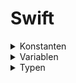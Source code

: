 # Swift

<!--- *** CONSTANTS *** --->
<details>
<summary>Konstanten</summary>   
Konstanten [Constants] sind Objekte zur Speicherung von Werten und/oder Funktionen, die nicht geändert werden können.

```swift
// Allgemein
let konstante: Typ = wert    // Die Konstante 'konstante' vom Typ 'Typ' soll den Wert 'wert' haben.

// Beispiel 1
let c1: String = "volker"  
let c2 = "volker"            // Compiler bestimmt den Typ [type inference]

// Beispiel 2 - Die Konstante 'function' speichert eine Funktion 'gruesse', die als Funktion übergeben wird.
func gruesse () -> String {
    return "hallo"
}
let function: () -> String = gruesse                             // print(function()) --> hallo

// Beispiel 3 - Die Konstante 'closure' speichert eine Funktion, die als Closure übergeben wird.
let closure: () -> String = { () -> String in return "hallo" }   // print(closure()) --> hallo
```
</details>

<!--- *** VARIABLES *** --->
<details>
<summary>Variablen</summary> 
Variablen [Variables] sind Objekte zur Speicherung von Werten und/oder Funktionen, die geändert werden können.
    
```swift
var v1: String = "volker"
var v2 = "volker"
var v3: String { "volker" }  // Berechnete Variable [calculated property] 
```
</details>

<!--- *** TYPES *** ---> 
<details>
<summary>Typen</summary> 
    
[Typen](https://docs.swift.org/swift-book/documentation/the-swift-programming-language/types) sind Vorgaben für den Aufbau von Objekten.  

<!--- *** BUILT-IN TYPES *** --->
<details>
<summary>Basis Typen</summary> 
Basis Typen [Built-in Types]

```swift
let c: Character = "a"
let s: String = "volker"
let b: Bool = true
let i: Int = -1            // positive und negative Ganzzahen
let i8: Int8 = -1          // Ganzzahlen von -128 bis 127 - (Int8, Int16, Int32, Int64, Int)
let u: UInt = 1            // nur positive Ganzzahen
let f: Float = 1.1
let d: Double = 1.1
```
</details>
    
<!--- *** COLLECTIONS *** --->
<details>
<summary>Collections</summary> 
    [Collections](https://docs.swift.org/swift-book/documentation/the-swift-programming-language/collectiontypes) sind Sammlungen     von Daten in Listen.
    
<!--- *** ARRAYS *** ---> 
<details>
<summary>Arrays</summary> 
    Ein Array ist eine geordnete Liste von Elementen [items].
    
    ```swift
    let a1: Array<String> = ["volker", "nils"]   // struct Array<Element>
    let a2: [String] = ["volker", "nils"]
    let a3: Array = ["volker", "nils"]
    let a4 = ["volker", "nils"]
    ```
</details>

<!--- *** SETS *** --->
<details>
<summary>Sets</summary> 
    Ein Set ist eine ungeordnete Liste von unterschiedlichen Elementen [items].
    
    ```swift
    let s1: Set<String> = ["volker", "nils"]     // struct Set<Element : Hashable>
    let s2: Set = ["volker", "nils"]
    ```
</details>

<!--- *** DICTIONARIESS *** --->
<details>
<summary>Dictionaries</summary>
    Ein Dictionary ist eine Liste von ungeordneten Schlüssel/Wert [key/value] Paaren. 
    
    ```swift
    let d1: Dictionary<Int, String> = [1: "volker", 2: "nils"]   // struct Dictionary<Key : Hashable, Value>
    let d2: [Int: String] = [1: "volker", 2: "nils"]
    let d3: Dictionary = [1: "volker", 2: "nils"]
    let d4 = [1: "volker", 2: "nils"]
    ```
</details>
    
<!--- *** END COLLECTIONS *** --->    
</details>     
<!--- *** END TYPES *** --->    
</details>

<!---



   
  
    
<details>
<summary>Optionale Typen</summary>
    Ein optionaler Typ [Optional Type](https://docs.swift.org/swift-book/documentation/the-swift-programming-     language/types/#Optional-Type) ist eine Typ der auch nicht 'nil' enthalten darf.
    
    ```swift
    let o1: Optional<String>    //  Optional<Wrapped>
    let o2: String!
    ```
</details>
    

    
    
</details>


   





<details>
<summary>xxx</summary> 
</details>
#### Opaque Typen [Opaque Types]
Ein opaquer Typ der sich verhalten soll wie ein zugeordneter Typ.   
[Opaque Types](https://docs.swift.org/swift-book/documentation/the-swift-programming-language/opaquetypes/)
```swift
```

<details>
<summary>xxx</summary> 
</details>
#### Funktionen [Functions]
Eine [Function](https://docs.swift.org/swift-book/documentation/the-swift-programming-language/functions) ist eine Handlungsanweisung.   

```swift
func gebeNamen () -> String {
    return "volker"
}
```

<details>
<summary>xxx</summary> 
</details>
#### Closures [Closures]
Ein Closure ist eine Handlungsanweisung.   
[Closures](https://docs.swift.org/swift-book/documentation/the-swift-programming-language/closures)
```swift
// Funktion vs. Closure
func gruesseFunktion () -> String { "hallo" }     // print(gruesseFunktion()) -> hallo
let gruesseClosure1: () -> String = { "hallo" }   // print(gruesseClosure1()) -> hallo

let gruesseClosure2 = { "hallo" }                 // print(gruesseClosure2()) -> hallo
```

<details>
<summary>xxx</summary> 
</details>
#### Aufzählungen [Enumerations]
Eine Enumeration ist eine Aufzählung von Werten.  
[Enumerations](https://docs.swift.org/swift-book/documentation/the-swift-programming-language/enumerations)
```swift
enum Namen {
    case volker
    case nils
}
```

<details>
<summary>xxx</summary> 
</details>
#### Klassen [Classes]
Eine Klasse ist ein Typ für referenzierbare Objekte zur Datenkapselung von Eigenschaften [properties] und Methoden [methodes].    
[Classes](https://docs.swift.org/swift-book/documentation/the-swift-programming-language/classesandstructures)
```swift
// Allgemein
class EineKlasse {
    // Definition des Inhalts der Klasse
}

// Beispiel
class Person {
    // Property
    var name: String = "volker"
    // Methode
    func gruesse () -> String {
        return "Hallo " + name
    }
}
```
<details>
<summary>xxx</summary> 
</details>
    
#### Strukturen [Structs]
Eine Struktur ist ein Typ für nicht referenzierbare Objekte zur Datenkapselung von Eigenschaften [properties] und Methoden [methodes].   
[Structs](https://docs.swift.org/swift-book/documentation/the-swift-programming-language/classesandstructures)
```swift
// Allgemein
struct EineStruktur {
    // Definition des Inhalts der Struktur
}

// Beispiel
struct Person {
    var name: String = "volker"
}
```

<details>
<summary>xxx</summary> 
</details>
#### Protokolle [Protokols]
Ein Protokoll bescheibt Anforderungen an benutzerdefinierte Typen die mit dem Protokoll konform gehen sollen.   
[Protokols](https://docs.swift.org/swift-book/documentation/the-swift-programming-language/protocols)
```swift
// Allgemein
protocol EinProtokoll {
    // Definition des Inhalts des Protokolls
}

// Beispiel
protocol PersonProtokoll {
    var vorname: String { get set }
    var nachname: String { get set }
    
    func gruesse () -> String
}

// Anwendung
class PersonKlasse: PersonProtokoll {
    var vorname: String = "volker"
    var nachname: String = "kasack"
    
    func gruesse() -> String {
        return "Hallo " + vorname + " " + nachname + "!"
    }
}
let person = PersonKlasse()   // print(person.gruesse()) -> Hallo volker kasack
```

<details>
<summary>xxx</summary> 
</details>
#### Eigenschaften [Propeties]
Properties sind Konstanten oder Variablen in Klassen oder Strukturen.   
[Properties](https://docs.swift.org/swift-book/documentation/the-swift-programming-language/properties)
```swift
```

<details>
<summary>xxx</summary> 
</details>
#### Methoden [Methodes]
Methoden sind Funktionen in Klassen oder Strukturen.   
[Methodes](https://docs.swift.org/swift-book/documentation/the-swift-programming-language/methodes)
```swift
```

<details>
<summary>xxx</summary> 
</details>
#### Indexe [Subscripts]
Indexe sind die Positionen von Elementen in geordneten Listen (Arrays).    
[Subscripts](https://docs.swift.org/swift-book/documentation/the-swift-programming-language/subscripts)
```swift
```

<details>
<summary>xxx</summary> 
</details>
#### Schleifen [Loops]
[Control Flow](https://docs.swift.org/swift-book/documentation/the-swift-programming-language/controlflow)
```swift
```
    
    
<details>
<summary>xxx</summary> 
</details>


--->
